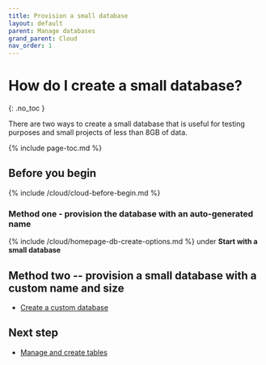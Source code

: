 ```yaml
---
title: Provision a small database
layout: default
parent: Manage databases
grand_parent: Cloud
nav_order: 1
---
```


# How do I create a small database?
{: .no_toc }

There are two ways to create a small database that is useful for testing purposes and small projects of less than 8GB of data.

{% include page-toc.md %}

## Before you begin

{% include /cloud/cloud-before-begin.md %}

### Method one - provision the database with an auto-generated name

{% include /cloud/homepage-db-create-options.md %} under **Start with a small database**

## Method two -- provision a small database with a custom name and size

* [Create a custom database](/docs/cloud/cloud-databases/cloud-db-create)

## Next step

* [Manage and create tables](/docs/cloud/cloud-tables/cloud-table-manage)
